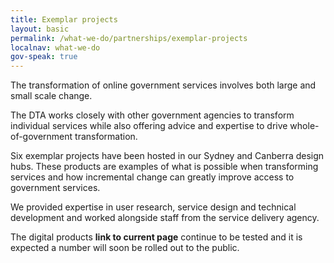 ```yaml
---
title: Exemplar projects
layout: basic
permalink: /what-we-do/partnerships/exemplar-projects
localnav: what-we-do
gov-speak: true
---
```


The transformation of online government services involves both large and small scale change.

The DTA works closely with other government agencies to transform individual services while also offering advice and expertise to drive whole-of-government transformation.

Six exemplar projects have been hosted in our Sydney and Canberra design hubs. These products are examples of what is possible when transforming services and how incremental change can greatly improve access to government services.

We provided expertise in user research, service design and technical development and worked alongside staff from the service delivery agency.

The digital products **link to current page** continue to be tested and it is expected a number will soon be rolled out to the public. 
